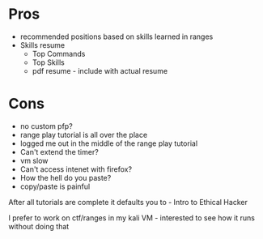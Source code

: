 # Pros
- recommended positions based on skills learned in ranges
- Skills resume
	- Top Commands
	- Top Skills
	- pdf resume - include with actual resume

# Cons
- no custom pfp?
- range play tutorial is all over the place
- logged me out in the middle of the range play tutorial
- Can't extend the timer?
- vm slow 
- Can't access intenet with firefox?
- How the hell do you paste?
- copy/paste is painful

After all tutorials are complete it defaults you to - Intro to Ethical Hacker

I prefer to work on ctf/ranges in my kali VM - interested to see how it runs without doing that
